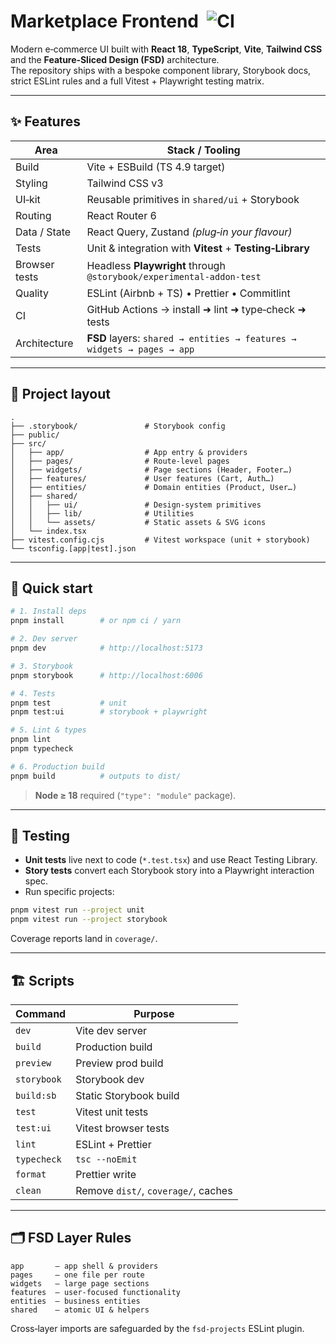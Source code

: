 
# Marketplace Frontend &nbsp;![CI](https://img.shields.io/github/actions/workflow/status/your-org/marketplace/ci.yml?branch=main)

Modern e‑commerce UI built with **React 18**, **TypeScript**, **Vite**, **Tailwind CSS** and the **Feature‑Sliced Design (FSD)** architecture.  
The repository ships with a bespoke component library, Storybook docs, strict ESLint rules and a full Vitest + Playwright testing matrix.

---

## ✨ Features

| Area            | Stack / Tooling                                                                   |
|-----------------|-----------------------------------------------------------------------------------|
| Build           | Vite + ESBuild (TS 4.9 target)                                                    |
| Styling         | Tailwind CSS v3                                                                   |
| UI‑kit          | Reusable primitives in `shared/ui` + Storybook                                    |
| Routing         | React Router 6                                                                    |
| Data / State    | React Query, Zustand *(plug‑in your flavour)*                                     |
| Tests           | Unit & integration with **Vitest** + **Testing‑Library**                          |
| Browser tests   | Headless **Playwright** through `@storybook/experimental-addon-test`              |
| Quality         | ESLint (Airbnb + TS) • Prettier • Commitlint                                      |
| CI              | GitHub Actions → install ➜ lint ➜ type‑check ➜ tests                              |
| Architecture    | **FSD** layers: `shared → entities → features → widgets → pages → app`            |

---

## 📂 Project layout

```text
.
├── .storybook/               # Storybook config
├── public/
├── src/
│   ├── app/                  # App entry & providers
│   ├── pages/                # Route‑level pages
│   ├── widgets/              # Page sections (Header, Footer…)
│   ├── features/             # User features (Cart, Auth…)
│   ├── entities/             # Domain entities (Product, User…)
│   ├── shared/
│   │   ├── ui/               # Design‑system primitives
│   │   ├── lib/              # Utilities
│   │   └── assets/           # Static assets & SVG icons
│   └── index.tsx
├── vitest.config.cjs         # Vitest workspace (unit + storybook)
└── tsconfig.[app|test].json
```

---

## 🚀 Quick start

```bash
# 1. Install deps
pnpm install        # or npm ci / yarn

# 2. Dev server
pnpm dev            # http://localhost:5173

# 3. Storybook
pnpm storybook      # http://localhost:6006

# 4. Tests
pnpm test           # unit
pnpm test:ui        # storybook + playwright

# 5. Lint & types
pnpm lint
pnpm typecheck

# 6. Production build
pnpm build          # outputs to dist/
```

> **Node ≥ 18** required (`"type": "module"` package).

---

## 🧪 Testing

* **Unit tests** live next to code (`*.test.tsx`) and use React Testing Library.
* **Story tests** convert each Storybook story into a Playwright interaction spec.
* Run specific projects:

```bash
pnpm vitest run --project unit
pnpm vitest run --project storybook
```

Coverage reports land in `coverage/`.

---

## 🏗️ Scripts

| Command            | Purpose                                    |
|--------------------|--------------------------------------------|
| `dev`              | Vite dev server                            |
| `build`            | Production build                           |
| `preview`          | Preview prod build                         |
| `storybook`        | Storybook dev                              |
| `build:sb`         | Static Storybook build                     |
| `test`             | Vitest unit tests                          |
| `test:ui`          | Vitest browser tests                       |
| `lint`             | ESLint + Prettier                          |
| `typecheck`        | `tsc --noEmit`                             |
| `format`           | Prettier write                             |
| `clean`            | Remove `dist/`, `coverage/`, caches        |

---

## 🗂️ FSD Layer Rules

```
app       – app shell & providers
pages     – one file per route
widgets   – large page sections
features  – user‑focused functionality
entities  – business entities
shared    – atomic UI & helpers
```

Cross‑layer imports are safeguarded by the `fsd-projects` ESLint plugin.
